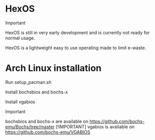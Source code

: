 # HexOS

>[!IMPORTANT]
>HexOS is still in very early development and is currently not ready for normal usage.

HexOS is a lightweight easy to use operating made to limit e-waste.

# Arch Linux installation

Run setup_pacman.sh

Install bochsbios and bochs-x

Install vgabios
>[!IMPORTANT]
>bochsbios and bochs-x are available on https://github.com/bochs-emu/Bochs/tree/master
>[!IMPORTANT]
>vgabios is available on https://github.com/bochs-emu/VGABIOS
